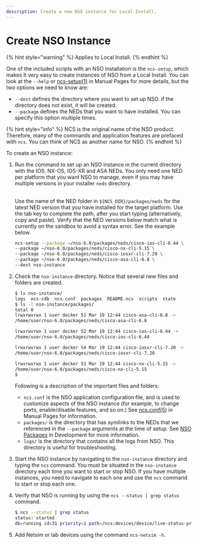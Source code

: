 ```yaml
---
description: Create a new NSO instance for Local Install.
---
```


# Create NSO Instance

{% hint style="warning" %}
Applies to Local Install.
{% endhint %}

One of the included scripts with an NSO installation is the `ncs-setup`, which makes it very easy to create instances of NSO from a Local Install. You can look at the `--help` or [ncs-setup(1)](https://developer.cisco.com/docs/nso-guides-6.3/#!ncs-man-pages-volume-1/man.1.ncs-setup) in Manual Pages for more details, but the two options we need to know are:

* `--dest` defines the directory where you want to set up NSO. if the directory does not exist, it will be created.
* `--package` defines the NEDs that you want to have installed. You can specify this option multiple times.

{% hint style="info" %}
NCS is the original name of the NSO product. Therefore, many of the commands and application features are prefaced with `ncs`. You can think of NCS as another name for NSO.
{% endhint %}

To create an NSO instance:

1.  Run the command to set up an NSO instance in the current directory with the IOS, NX-OS, IOS-XR and ASA NEDs. You only need one NED per platform that you want NSO to manage, even if you may have multiple versions in your installer `neds` directory.

    \
    Use the name of the NED folder in `${NCS_DIR}/packages/neds` for the latest NED version that you have installed for the target platform. Use the tab key to complete the path, after you start typing (alternatively, copy and paste). Verify that the NED versions below match what is currently on the sandbox to avoid a syntax error. See the example below.

    ```bash
    ncs-setup --package ~/nso-6.0/packages/neds/cisco-ios-cli-6.44 \
    --package ~/nso-6.0/packages/neds/cisco-nx-cli-5.15 \
    --package ~/nso-6.0/packages/neds/cisco-iosxr-cli-7.20 \
    --package ~/nso-6.0/packages/neds/cisco-asa-cli-6.8 \
    --dest nso-instance
    ```
2.  Check the `nso-instance` directory. Notice that several new files and folders are created.

    ```bash
    $ ls nso-instance/
    logs  ncs-cdb  ncs.conf  packages  README.ncs  scripts  state
    $ ls -l nso-instance/packages/
    total 0
    lrwxrwxrwx 1 user docker 51 Mar 19 12:44 cisco-asa-cli-6.8 ->
    /home/user/nso-6.0/packages/neds/cisco-asa-cli-6.8

    lrwxrwxrwx 1 user docker 52 Mar 19 12:44 cisco-ios-cli-6.44 ->
    /home/user/nso-6.0/packages/neds/cisco-ios-cli-6.44

    lrwxrwxrwx 1 user docker 54 Mar 19 12:44 cisco-iosxr-cli-7.20 ->
    /home/user/nso-6.0/packages/neds/cisco-iosxr-cli-7.20

    lrwxrwxrwx 1 user docker 51 Mar 19 12:44 cisco-nx-cli-5.15 ->
    /home/user/nso-6.0/packages/neds/cisco-nx-cli-5.15
    $
    ```

    Following is a description of the important files and folders:

    * `ncs.conf` is the NSO application configuration file, and is used to customize aspects of the NSO instance (for example, to change ports, enable/disable features, and so on.) See [ncs.conf(5)](https://developer.cisco.com/docs/nso-guides-6.3/#!ncs-man-pages-volume-5/man.5.ncs.conf) in Manual Pages for information.
    * `packages/` is the directory that has symlinks to the NEDs that we referenced in the `--package` arguments at the time of setup. See [NSO Packages](../../../development/core-concepts/packages.md) in Development for more information.
    * `logs/` is the directory that contains all the logs from NSO. This directory is useful for troubleshooting.
3. Start the NSO instance by navigating to the `nso-instance` directory and typing the `ncs` command. You must be situated in the `nso-instance` directory each time you want to start or stop NSO. If you have multiple instances, you need to navigate to each one and use the `ncs` command to start or stop each one.
4.  Verify that NSO is running by using the `ncs --status | grep status` command.

    ```bash
    $ ncs --status | grep status
    status: started
    db=running id=31 priority=1 path=/ncs:devices/device/live-status-protocol/device-type
    ```
5. Add Netsim or lab devices using the command `ncs-netsim -h`.
